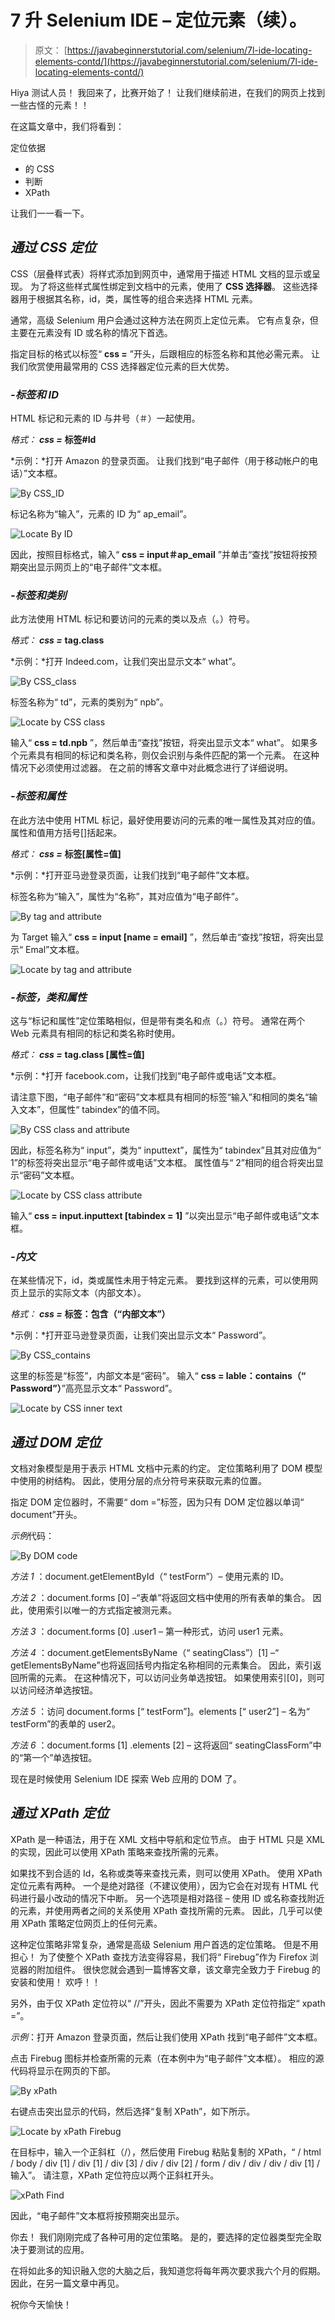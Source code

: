 # 7 升 Selenium IDE – 定位元素（续）。

> 原文： [https://javabeginnerstutorial.com/selenium/7l-ide-locating-elements-contd/](https://javabeginnerstutorial.com/selenium/7l-ide-locating-elements-contd/)

Hiya 测试人员！ 我回来了，比赛开始了！ 让我们继续前进，在我们的网页上找到一些古怪的元素！！

在这篇文章中，我们将看到：

定位依据

*   的 CSS
*   判断
*   XPath

让我们一一看一下。

## *通过 CSS 定位*

CSS（层叠样式表）将样式添加到网页中，通常用于描述 HTML 文档的显示或呈现。 为了将这些样式属性绑定到文档中的元素，使用了 **CSS 选择器**。 这些选择器用于根据其名称，id，类，属性等的组合来选择 HTML 元素。

通常，高级 Selenium 用户会通过这种方法在网页上定位元素。 它有点复杂，但主要在元素没有 ID 或名称的情况下首选。

指定目标的格式以标签“ **css =** ”开头，后跟相应的标签名称和其他必需元素。 让我们欣赏使用最常用的 CSS 选择器定位元素的巨大优势。

### *-标签和 ID*

HTML 标记和元素的 ID 与井号（＃）一起使用。

*格式： **css =*** **标签#Id**

*示例：*打开 Amazon 的登录页面。 让我们找到“电子邮件（用于移动帐户的电话）”文本框。

![By CSS_ID](img/c464d11aaf26bb8a642ead078102cada.png)

标记名称为“输入”，元素的 ID 为“ ap_email”。

![Locate By ID](img/ae412ac5da6398f85bf12437d8386198.png)

因此，按照目标格式，输入“ **css = input＃ap_email** ”并单击“查找”按钮将按预期突出显示网页上的“电子邮件”文本框。

### *-标签和类别*

此方法使用 HTML 标记和要访问的元素的类以及点（。）符号。

*格式： **css =*** **tag.class**

*示例：*打开 Indeed.com，让我们突出显示文本“ what”。

![By CSS_class](img/059d57fec394077516938a88ad66891e.png)

标签名称为“ td”，元素的类别为“ npb”。

![Locate by CSS class](img/fd69091c950a308d526a413f62ae1379.png)

输入“ **css = td.npb** ”，然后单击“查找”按钮，将突出显示文本“ what”。 如果多个元素具有相同的标记和类名称，则仅会识别与条件匹配的第一个元素。 在这种情况下必须使用过滤器。 在之前的博客文章中对此概念进行了详细说明。

### *-标签和属性*

在此方法中使用 HTML 标记，最好使用要访问的元素的唯一属性及其对应的值。 属性和值用方括号[]括起来。

*格式： **css =*** **标签[属性=值]**

*示例：*打开亚马逊登录页面，让我们找到“电子邮件”文本框。

标签名称为“输入”，属性为“名称”，其对应值为“电子邮件”。

![By tag and attribute](img/965ac7926f71a76bcd1b51dfbfe6365e.png)

为 Target 输入“ **css = input [name = email]** ”，然后单击“查找”按钮，将突出显示“ Emal”文本框。

![Locate by tag and attribute](img/f821e0b2c6decc41fe8d7df47958281c.png)

### *-标签，类和属性*

这与“标记和属性”定位策略相似，但是带有类名和点（。）符号。 通常在两个 Web 元素具有相同的标记和类名称时使用。

*格式： **css =*** **tag.class [属性=值]**

*示例：*打开 facebook.com，让我们找到“电子邮件或电话”文本框。

请注意下图，“电子邮件”和“密码”文本框具有相同的标签“输入”和相同的类名“输入文本”，但属性“ tabindex”的值不同。

![By CSS class and attribute](img/b91a4e300322369f101a56dbd3cc0dcd.png)

因此，标签名称为“ input”，类为“ inputtext”，属性为“ tabindex”且其对应值为“ 1”的标签将突出显示“电子邮件或电话”文本框。 属性值与“ 2”相同的组合将突出显示“密码”文本框。

![Locate by CSS class attribute](img/ccf6fbf393e45f21d2e1a63f075ccdb2.png)

输入“ **css = input.inputtext [tabindex = 1]** ”以突出显示“电子邮件或电话”文本框。

### *-内文*

在某些情况下，id，类或属性未用于特定元素。 要找到这样的元素，可以使用网页上显示的实际文本（内部文本）。

*格式： **css =*** **标签：包含（“内部文本”）**

*示例：*打开亚马逊登录页面，让我们突出显示文本“ Password”。

![By CSS_contains](img/fe3e56af63a93f1541859aef29e819ed.png)

这里的标签是“标签”，内部文本是“密码”。 输入“ **css = lable：contains（“ Password”）**”高亮显示文本“ Password”。

![Locate by CSS inner text](img/daebecadefff14630560844a48675eaa.png)

## *通过 DOM 定位*

文档对象模型是用于表示 HTML 文档中元素的约定。 定位策略利用了 DOM 模型中使用的树结构。 因此，使用分层的点分符号来获取元素的位置。

指定 DOM 定位器时，不需要“ dom =”标签，因为只有 DOM 定位器以单词“ document”开头。

*示例*代码：

![By DOM code](img/4451e94cea0e0ce7ff2ee5d23b3bbb79.png)

*方法 1* ：document.getElementById（“ testForm”）– 使用元素的 ID。

*方法 2* ：document.forms [0] –“表单”将返回文档中使用的所有表单的集合。 因此，使用索引以唯一的方式指定被测元素。

*方法 3* ：document.forms [0] .user1 – 第一种形式，访问 user1 元素。

*方法 4* ：document.getElementsByName（“ seatingClass”）[1] –“ getElementsByName”也将返回括号内指定名称相同的元素集合。 因此，索引返回所需的元素。 在这种情况下，可以访问业务单选按钮。 如果使用索引[0]，则可以访问经济单选按钮。

*方法 5* ：访问 document.forms [“ testForm”]。elements [“ user2”] – 名为“ testForm”的表单的 user2。

*方法 6* ：document.forms [1] .elements [2] – 这将返回“ seatingClassForm”中的“第一个”单选按钮。

现在是时候使用 Selenium IDE 探索 Web 应用的 DOM 了。

## *通过 XPath 定位*

XPath 是一种语法，用于在 XML 文档中导航和定位节点。 由于 HTML 只是 XML 的实现，因此可以使用 XPath 策略来查找所需的元素。

如果找不到合适的 Id，名称或类等来查找元素，则可以使用 XPath。 使用 XPath 定位元素有两种。 一个是绝对路径（不建议使用），因为它会在对现有 HTML 代码进行最小改动的情况下中断。 另一个选项是相对路径 – 使用 ID 或名称查找附近的元素，并使用两者之间的关系使用 XPath 查找所需的元素。 因此，几乎可以使用 XPath 策略定位网页上的任何元素。

这种定位策略非常复杂，通常是高级 Selenium 用户首选的定位策略。 但是不用担心！ 为了使整个 XPath 查找方法变得容易，我们将“ Firebug”作为 Firefox 浏览器的附加组件。 很快您就会遇到一篇博客文章，该文章完全致力于 Firebug 的安装和使用！ 欢呼！！

另外，由于仅 XPath 定位符以“ //”开头，因此不需要为 XPath 定位符指定“ xpath =”。

*示例*：打开 Amazon 登录页面，然后让我们使用 XPath 找到“电子邮件”文本框。

点击 Firebug 图标并检查所需的元素（在本例中为“电子邮件”文本框）。 相应的源代码将显示在网页的下部。

![By xPath](img/ac45c24ffc9dbff4d1e7409ad7fbd8e1.png)

右键点击突出显示的代码，然后选择“复制 XPath”，如下所示。

![Locate by xPath Firebug](img/e67cf8a260f8319cfa31b5a87907c330.png)

在目标中，输入一个正斜杠（/），然后使用 Firebug 粘贴复制的 XPath，“ / html / body / div [1] / div [1] / div [3] / div / div [2] / form / div / div / div / div [1] /输入”。 请注意，XPath 定位符应以两个正斜杠开头。

![xPath Find](img/c50693b13adc2029bfd216fc3cb5e3df.png)

因此，“电子邮件”文本框将按预期突出显示。

你去！ 我们刚刚完成了各种可用的定位策略。 是的，要选择的定位器类型完全取决于要测试的应用。

在将如此多的知识融入您的大脑之后，我知道您将每年两次要求我六个月的假期。 因此，在另一篇文章中再见。

祝你今天愉快！

